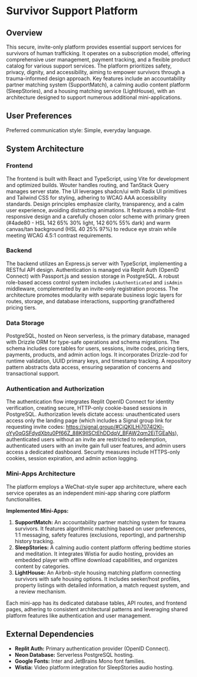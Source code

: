 # Survivor Support Platform

## Overview

This secure, invite-only platform provides essential support services for survivors of human trafficking. It operates on a subscription model, offering comprehensive user management, payment tracking, and a flexible product catalog for various support services. The platform prioritizes safety, privacy, dignity, and accessibility, aiming to empower survivors through a trauma-informed design approach. Key features include an accountability partner matching system (SupportMatch), a calming audio content platform (SleepStories), and a housing matching service (LightHouse), with an architecture designed to support numerous additional mini-applications.

## User Preferences

Preferred communication style: Simple, everyday language.

## System Architecture

### Frontend

The frontend is built with React and TypeScript, using Vite for development and optimized builds. Wouter handles routing, and TanStack Query manages server state. The UI leverages shadcn/ui with Radix UI primitives and Tailwind CSS for styling, adhering to WCAG AAA accessibility standards. Design principles emphasize clarity, transparency, and a calm user experience, avoiding distracting animations. It features a mobile-first responsive design and a carefully chosen color scheme with primary green (#4ade80 - HSL 142 65% 30% light, 142 60% 55% dark) and warm canvas/tan background (HSL 40 25% 97%) to reduce eye strain while meeting WCAG 4.5:1 contrast requirements.

### Backend

The backend utilizes an Express.js server with TypeScript, implementing a RESTful API design. Authentication is managed via Replit Auth (OpenID Connect) with Passport.js and session storage in PostgreSQL. A robust role-based access control system includes `isAuthenticated` and `isAdmin` middleware, complemented by an invite-only registration process. The architecture promotes modularity with separate business logic layers for routes, storage, and database interactions, supporting grandfathered pricing tiers.

### Data Storage

PostgreSQL, hosted on Neon serverless, is the primary database, managed with Drizzle ORM for type-safe operations and schema migrations. The schema includes core tables for users, sessions, invite codes, pricing tiers, payments, products, and admin action logs. It incorporates Drizzle-zod for runtime validation, UUID primary keys, and timestamp tracking. A repository pattern abstracts data access, ensuring separation of concerns and transactional support.

### Authentication and Authorization

The authentication flow integrates Replit OpenID Connect for identity verification, creating secure, HTTP-only cookie-based sessions in PostgreSQL. Authorization levels dictate access: unauthenticated users access only the landing page (which includes a Signal group link for requesting invite codes: https://signal.group/#CjQKILHj7074l2Kl-oYy0qGSFdydXbtu0Pf66Z_88K9IlSCtEhDDdqV_BFAW2qm2EiTGEaNs), authenticated users without an invite are restricted to redemption, authenticated users with an invite gain full user features, and admin users access a dedicated dashboard. Security measures include HTTPS-only cookies, session expiration, and admin action logging.

### Mini-Apps Architecture

The platform employs a WeChat-style super app architecture, where each service operates as an independent mini-app sharing core platform functionalities.

**Implemented Mini-Apps:**

1.  **SupportMatch:** An accountability partner matching system for trauma survivors. It features algorithmic matching based on user preferences, 1:1 messaging, safety features (exclusions, reporting), and partnership history tracking.
2.  **SleepStories:** A calming audio content platform offering bedtime stories and meditation. It integrates Wistia for audio hosting, provides an embedded player with offline download capabilities, and organizes content by categories.
3.  **LightHouse:** An Airbnb-style housing matching platform connecting survivors with safe housing options. It includes seeker/host profiles, property listings with detailed information, a match request system, and a review mechanism.

Each mini-app has its dedicated database tables, API routes, and frontend pages, adhering to consistent architectural patterns and leveraging shared platform features like authentication and user management.

## External Dependencies

-   **Replit Auth:** Primary authentication provider (OpenID Connect).
-   **Neon Database:** Serverless PostgreSQL hosting.
-   **Google Fonts:** Inter and JetBrains Mono font families.
-   **Wistia:** Video platform integration for SleepStories audio hosting.